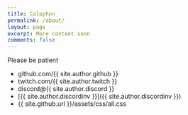 ```yaml
---
title: Colophon
permalink: /about/
layout: page
excerpt: More content soon
comments: false
---
```


Please be patient

- github.com/{{ site.author.github }}
- twitch.com/{{ site.author.twitch }}
- discord@{{ site.author.discord }}
- [{{ site.author.discordinv }}]({{ site.author.discordinv }})
- {{ site.github.url }}/assets/css/all.css